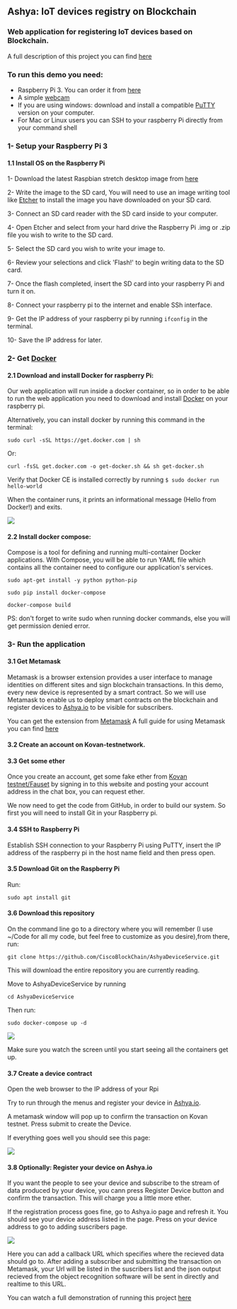 ## Ashya: IoT devices registry on Blockchain 
###  Web application for registering IoT devices based on Blockchain.
A full description of this project you can find [here](https://github.com/CiscoBlockChain/EthExperiments/blob/master/KlugeAshay.md)


### To run this demo you need: 
- Raspberry Pi 3. You can order it from [here](https://www.amazon.de/dp/B07BFVYMJY/ref=asc_df_B07BFVYMJY58454054/?tag=googshopde-21&creative=22434&creativeASIN=B07BFVYMJY&linkCode=df0&hvadid=309008177512&hvpos=1o2&hvnetw=g&hvrand=14415320193451425642&hvpone=&hvptwo=&hvqmt=&hvdev=c&hvdvcmdl=&hvlocint=&hvlocphy=9061139&hvtargid=pla-436476818288&th=1&psc=1&tag=&ref=&adgrpid=65257070361&hvpone=&hvptwo=&hvadid=309008177512&hvpos=1o2&hvnetw=g&hvrand=14415320193451425642&hvqmt=&hvdev=c&hvdvcmdl=&hvlocint=&hvlocphy=9061139&hvtargid=pla-436476818288)
- A simple [webcam](https://www.google.com/search?rlz=1C1CHBD_enDE756DE756&biw=1280&bih=578&tbm=shop&ei=7HBhXNGqKc2asAe42IfIDw&q=simple+web+camera+logitech&oq=simple+web+camera+logitech&gs_l=psy-ab.3...15777.17091.0.17342.7.7.0.0.0.0.120.542.6j1.7.0....0...1c.1.64.psy-ab..0.0.0....0.pPMYop3Q7Lw#spd=15610673823399521644) 
- If you are using windows: download and install a compatible [PuTTY](https://www.chiark.greenend.org.uk/~sgtatham/putty/latest.html) version on your computer.
- For Mac or Linux users you can SSH to your raspberry Pi directly from your command shell 

### 1- Setup your Raspberry Pi 3
#### 1.1 Install OS on the Raspberry Pi
1- Download the latest Raspbian stretch desktop image from [here](https://www.raspberrypi.org/downloads/raspbian/)


2- Write the image to the SD card, You will need to use an image writing tool like [Etcher](https://www.balena.io/etcher/) to install the image you have downloaded on your SD card.

3- Connect an SD card reader with the SD card inside to your computer.

4- Open Etcher and select from your hard drive the Raspberry Pi .img or  .zip file you wish to write to the SD card.

5- Select the SD card you wish to write your image to.

6- Review your selections and click 'Flash!' to begin writing data to the SD card.

7- Once the flash completed, insert the SD card into your raspberry Pi and turn it on.

8- Connect your raspberry pi to the internet and enable SSh interface.

9- Get the IP address of your raspberry pi by running `ifconfig` in the terminal.

10- Save the IP address for later.

### 2- Get [Docker](https://docs.docker.com/) 

#### 2.1 Download and install Docker for raspberry Pi:

Our web application will run inside a docker container, so in order to be able to run the web application you need to download and install [Docker](https://docs.docker.com/install/linux/docker-ce/debian/) on your raspberry pi.

Alternatively, you can install docker by running this command in the terminal:

`sudo curl -sSL https://get.docker.com | sh`

Or:

`curl -fsSL get.docker.com -o get-docker.sh && sh get-docker.sh`

Verify that Docker CE is installed correctly by running
`
$ sudo docker run hello-world
`

 When the container runs, it prints an informational message (Hello from Docker!) and exits.
 
 ![](docker.png)
 
 #### 2.2 Install docker compose:

 Compose is a tool for defining and running multi-container Docker applications. With Compose, you will be able to run YAML file which   contains all the container need to configure our application's services. 
 
 `sudo apt-get install -y python python-pip`
 
 `sudo pip install docker-compose`
 
 `docker-compose build`
 
 PS: don't forget to write sudo when running docker commands, else you will get permission denied error. 

### 3- Run the application 

#### 3.1 Get Metamask
Metamask is a browser extension provides a user interface to manage identities on different sites and sign blockchain transactions.
In this demo, every new device is represented by a smart contract. So we will use Metamask to enable us to deploy smart contracts on the blockchain and register devices to [Ashya.io](https://ashya.io/) to be visible for subscribers.

You can get the extension from [Metamask](https://chrome.google.com/webstore/detail/metamask/nkbihfbeogaeaoehlefnkodbefgpgknn) 
A full guide for using Metamask you can find [here](https://medium.com/publicaio/a-complete-guide-to-using-metamask-updated-version-cd0d6f8c338f)

#### 3.2 Create an account on Kovan-testnetwork.

#### 3.3 Get some ether 
Once you create an account, get some fake ether from [Kovan testnet/Fauset](https://gitter.im/kovan-testnet/faucet) by signing in to this website and posting your account address in the chat box, you can request ether.

We now need to get the code from GitHub, in order to build our system. So first you will need to install Git in your Raspberry pi.

#### 3.4 SSH to Raspberry Pi
Establish SSH connection to your Raspberry Pi using PuTTY, insert the IP address of the raspberry pi in the host name field and then press open.

#### 3.5 Download Git on the Raspberry Pi

Run:

`sudo apt install git`


#### 3.6 Download this repository

On the command line go to a directory where you will remember (I use ~/Code for all my code, but feel free to customize as you desire),from there, run:

`git clone https://github.com/CiscoBlockChain/AshyaDeviceService.git `

This will download the entire repository you are currently reading.

Move to AshyaDeviceService by running 

`cd AshyaDeviceService`

Then run:

`sudo docker-compose up -d`

![](compose.png)

  Make sure you watch the screen until you start seeing all the containers get up. 
  
 #### 3.7 Create a device contract
 
 Open the web browser to the IP address of your Rpi
  
 Try to run through the menus and register your device in [Ashya.io](https://ashya.io/). 
 
 A metamask window will pop up to confirm the transaction on Kovan testnet. Press submit to create the Device.
  
 If everything goes well you should see this page:
 
 ![](device.png)
 
 #### 3.8 Optionally: Register your device on Ashya.io
 
 If you want the people to see your device and subscribe to the stream of data produced by your device, you cann press Register Device button and confirm the transaction. This will charge you a little more ether. 
 
 If the registration process goes fine, go to Ashya.io page and refresh it. You should see your device address listed in the page. 
 Press on your device address to go to adding suscribers page. 
 
 
 
 ![](register.png)
 
 Here you can add a callback URL which specifies where the recieved data should go to. 
 After adding a subscriber and submitting the transaction on Metamask, your Url will be listed in the suscribers list and the json   output recieved from the object recognition software will be sent in directly and realtime to this URL. 
 
 
 You can watch a full demonstration of running this project [here](https://www.youtube.com/watch?v=ROwVSwbi4Mo)
